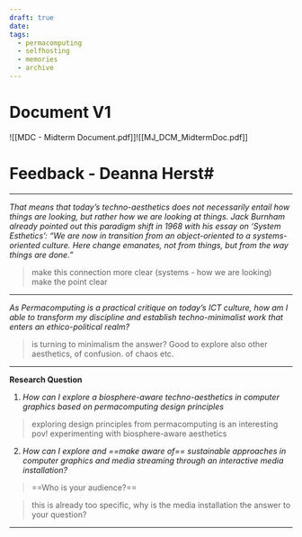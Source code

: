 ```yaml
---
draft: true
date: 
tags:
  - permacomputing
  - selfhosting
  - memories
  - archive
---
```

# Document V1
![[MDC - Midterm Document.pdf]]![[MJ_DCM_MidtermDoc.pdf]]

# Feedback - Deanna Herst#
___
*That means that today’s techno-aesthetics does not necessarily entail how things are looking, but rather how we are looking at things. Jack Burnham already pointed out this paradigm shift in 1968 with his essay on ‘System Esthetics’: “We are now in transition from an object-oriented to a systems-oriented culture. Here change emanates, not from things, but from the way things are done.”*

>make this connection more clear (systems - how we are looking)
>make the point clear

___
*As Permacomputing is a practical critique on today’s ICT culture, how am I able to transform my discipline and establish techno-minimalist work that enters an ethico-political realm?*

>is turning to minimalism the answer? Good to explore also other aesthetics, of confusion. of chaos etc.

___
**Research Question**

1. *How can I explore a biosphere-aware techno-aesthetics in computer graphics based on permacomputing design principles*

>exploring design principles from permacomputing is an interesting pov! experimenting with biosphere-aware aesthetics


2. *How can I explore and ==make aware of== sustainable approaches in computer graphics and media streaming through an interactive media installation?*


>==Who is your audience?==

>this is already too specific, why is the media installation the answer to your question?
___


